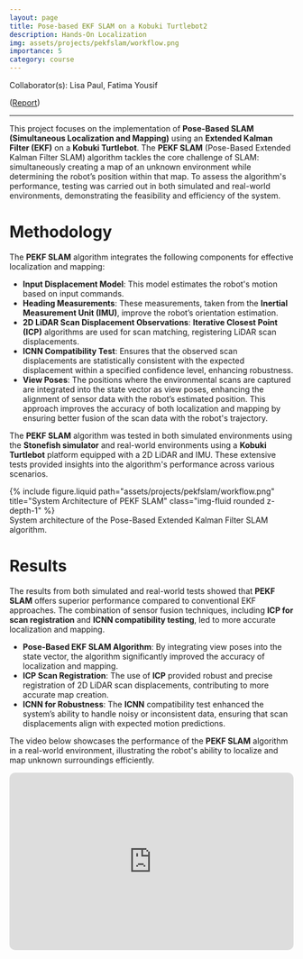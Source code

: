 ```yaml
---
layout: page
title: Pose-based EKF SLAM on a Kobuki Turtlebot2
description: Hands-On Localization
img: assets/projects/pekfslam/workflow.png
importance: 5
category: course
---
```


Collaborator(s): Lisa Paul, Fatima Yousif

([Report](https://drive.google.com/file/d/168xXPiR4zwG88tONKXlLxwIIvaRZKP_b/view?usp=sharing))

---

This project focuses on the implementation of **Pose-Based SLAM (Simultaneous Localization and Mapping)** using an **Extended Kalman Filter (EKF)** on a **Kobuki Turtlebot**. The **PEKF SLAM** (Pose-Based Extended Kalman Filter SLAM) algorithm tackles the core challenge of SLAM: simultaneously creating a map of an unknown environment while determining the robot’s position within that map. To assess the algorithm's performance, testing was carried out in both simulated and real-world environments, demonstrating the feasibility and efficiency of the system.

# Methodology

The **PEKF SLAM** algorithm integrates the following components for effective localization and mapping:

- **Input Displacement Model**: This model estimates the robot's motion based on input commands.
- **Heading Measurements**: These measurements, taken from the **Inertial Measurement Unit (IMU)**, improve the robot’s orientation estimation.
- **2D LiDAR Scan Displacement Observations**: **Iterative Closest Point (ICP)** algorithms are used for scan matching, registering LiDAR scan displacements.
- **ICNN Compatibility Test**: Ensures that the observed scan displacements are statistically consistent with the expected displacement within a specified confidence level, enhancing robustness.
- **View Poses**: The positions where the environmental scans are captured are integrated into the state vector as view poses, enhancing the alignment of sensor data with the robot’s estimated position. This approach improves the accuracy of both localization and mapping by ensuring better fusion of the scan data with the robot's trajectory.

The **PEKF SLAM** algorithm was tested in both simulated environments using the **Stonefish simulator** and real-world environments using a **Kobuki Turtlebot** platform equipped with a 2D LiDAR and IMU. These extensive tests provided insights into the algorithm's performance across various scenarios.

<div class="row justify-content-sm-center">
    <div class="col-sm-8 mt-3 mt-md-0">
        {% include figure.liquid path="assets/projects/pekfslam/workflow.png" title="System Architecture of PEKF SLAM" class="img-fluid rounded z-depth-1" %}
    </div>
</div>
<div class="caption">
    System architecture of the Pose-Based Extended Kalman Filter SLAM algorithm.
</div>

# Results

The results from both simulated and real-world tests showed that **PEKF SLAM** offers superior performance compared to conventional EKF approaches. The combination of sensor fusion techniques, including **ICP for scan registration** and **ICNN compatibility testing**, led to more accurate localization and mapping.

- **Pose-Based EKF SLAM Algorithm**: By integrating view poses into the state vector, the algorithm significantly improved the accuracy of localization and mapping.
- **ICP Scan Registration**: The use of **ICP** provided robust and precise registration of 2D LiDAR scan displacements, contributing to more accurate map creation.
- **ICNN for Robustness**: The **ICNN** compatibility test enhanced the system’s ability to handle noisy or inconsistent data, ensuring that scan displacements align with expected motion predictions.

The video below showcases the performance of the **PEKF SLAM** algorithm in a real-world environment, illustrating the robot's ability to localize and map unknown surroundings efficiently.

<iframe width="560" height="315" src="https://www.youtube.com/embed/lBKKqN1C8RA?si=ugBrtMiLO8GB0JpD" title="YouTube video player" frameborder="0" style="border: 0px solid #bbb; border-radius: 10px; width: 100%;" allow="accelerometer; autoplay; clipboard-write; encrypted-media; gyroscope; picture-in-picture; web-share" referrerpolicy="strict-origin-when-cross-origin" allowfullscreen></iframe>

